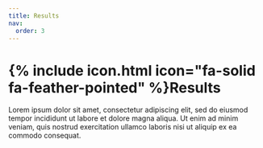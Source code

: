 ```yaml
---
title: Results
nav:
  order: 3
---
```


# {% include icon.html icon="fa-solid fa-feather-pointed" %}Results

Lorem ipsum dolor sit amet, consectetur adipiscing elit, sed do eiusmod tempor incididunt ut labore et dolore magna aliqua.
Ut enim ad minim veniam, quis nostrud exercitation ullamco laboris nisi ut aliquip ex ea commodo consequat.
